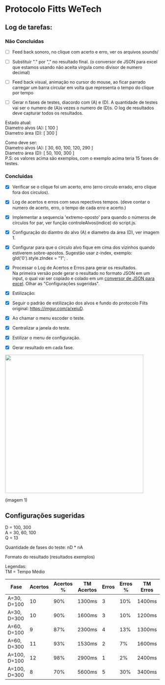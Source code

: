 # Protocolo Fitts WeTech

## Log de tarefas:

### Não Concluidas
- [ ] Feed back sonoro, no clique com acerto e erro, ver os arquivos sounds/

- [ ] Substituir "." por "," no resultado final. (o conversor de JSON para excel que estamos usando não aceita virgula como divisor de numero decimal)

- [ ] Feed back visual, animação no cursor do mouse, ao ficar parrado carregar um barra circular em volta que representa o tempo do clique por tempo

- [ ] Gerar n fases de testes, diacordo com (A) e (D). A quantidade de testes vai ser o numero de (A)s vezes o numero de (D)s. O log de resultados deve capturar todos os resultados.

Estado atual: 
<br/>Diametro alvos (A): [ 100 ]
<br/>Diametro área (D): [ 300 ]

Como deve ser:
<br/>Diametro alvos (A): [ 30, 60, 100, 120, 290 ]
<br/>Diametro área (D): [ 50, 100, 300 ]
<br/>P.S: os valores acima são exemplos, com o exemplo acima teria 15 fases de testes.

### Concluidas
- [x] Verificar se o clique foi um acerto, erro (erro circulo errado, erro clique fora dos circulos).

- [x] Log de acertos e erros com seus repectivos tempos.
(deve contar o numero de acerto, erro, o tempo de cada erro e acerto.)

- [x] Implementar a sequencia 'extremo-oposto' para quando o números de círculos for par, ver função controleAlvos(indice) do script.js.

- [x] Configuração do diamtro do alvo (A) e diametro da área (D), ver imagem 1.

- [x] Configurar para que o circulo alvo fique em cima dos vizinhos quando estiverem sobre-apostos. Sugestão usar z-index, exemplo:  gId('0').style.zIndex = "1"; .

- [x] Processar o Log de Acertos e Erros para gerar os resultados.
<br/> Na primeira versão pode gerar o resultado no formato JSON em um input, o qual vai ser copiado e colado em um  [conversor de JSON para excel](http://www.convertcsv.com/json-to-csv.htm). Olhar as "Configurações sugeridas".

- [x] Estilização:
- [x] Seguir o padrão de estilização dos alvos e fundo do protocolo Fiits original: https://imgur.com/a/xeiuD.
- [x] Ao chamar o menu escoder o teste.
- [x] Centralizar a janela do teste.
- [x] Estilizar o menu de configuração.

- [x] Gerar resultado em cada fase.

<img src="readme/protocolo-medidas.png"  width="450"/>

(imagem 1)

## Configurações sugeridas
D = 100, 300
<br/>A = 30, 60, 100
<br/>Q = 13

Quantidade de fases do teste: nD * nA

Formato do resultado (resultados exemplos)

Legendas:
<br/>TM = Tempo Médio

| Fase            | Acertos | Acertos % | TM Acertos | Erros | Erros % | TM Erros | TM |
| --------------- | ------- | --------- | ------------------- | ----- | ------- | ----------------- | ----------- |
| A=30, D=100     | 10      | 90%       | 1300ms              | 3     | 10%     | 1400ms            | 3400ms |
| A=30, D=300     | 10      | 90%       | 1600ms              | 3     | 10%     | 1200ms            | 2420ms |
| A=60, D=100     | 9       | 87%       | 2300ms              | 4     | 13%     | 1300ms            | 5400ms |
| A=60, D=300     | 11      | 93%       | 1530ms              | 2     | 7%      | 1600ms            | 2400ms |
| A=100, D=100    | 12      | 98%       | 2900ms              | 1     | 2%      | 2400ms            | 3400ms |
| A=100, D=300    | 8       | 70%       | 5600ms              | 5     | 30%     | 3400ms            | 3200ms |
